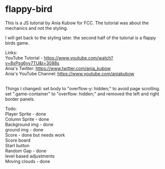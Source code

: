 # flappy-bird

This is a JS tutorial by Ania Kubow for FCC. The tutorial was about the mechanics and not the styling.

I will get back to the styling later. the second half of the tutorial is a flappy birds game.

Links:<br>
YouTube Tutorial - https://www.youtube.com/watch?v=8xPsg6yv7TU&t=3088s<br>
Ania's Twitter: https://www.twitter.com/ania_kubow<br>
Ania's YouTube Channel: https://www.youtube.com/aniakubow<br>
<br>

Things I changed:
set body to "overflow-y: hidden;" to avoid page scrolling.
set ".game-container" to "overflow: hidden;" and removed the left and right border panels.

Todo:<br>
Player Sprite - done<br>
Column Sprite - done<br>
Background img - done<br>
ground img - done<br>
Score - done but needs work<br>
Score board<br>
Start button<br>
Random Gap -  done<br>
level based adjustments<br>
Moving clouds - done<br>